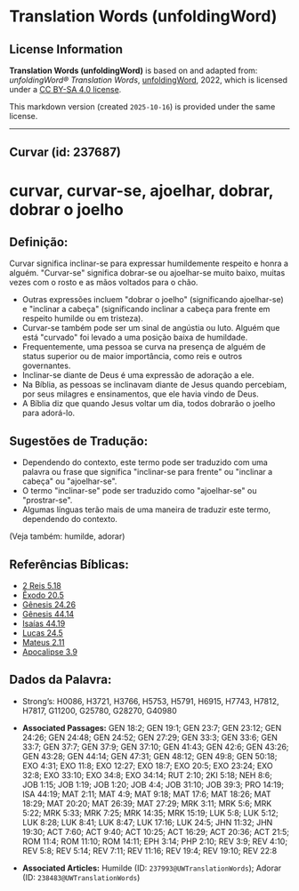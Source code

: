 # Translation Words (unfoldingWord)

## License Information

**Translation Words (unfoldingWord)** is based on and adapted from: _unfoldingWord® Translation Words_, [unfoldingWord](https://unfoldingword.org/utw), 2022, which is licensed under a [CC BY-SA 4.0 license](https://creativecommons.org/licenses/by-sa/4.0/legalcode.en).

This markdown version (created `2025-10-16`) is provided under the same license.



--------------------------------

## Curvar (id: 237687)

curvar, curvar\-se, ajoelhar, dobrar, dobrar o joelho
=====================================================

Definição:
----------

Curvar significa inclinar\-se para expressar humildemente respeito e honra a alguém. "Curvar\-se" significa dobrar\-se ou ajoelhar\-se muito baixo, muitas vezes com o rosto e as mãos voltados para o chão.

* Outras expressões incluem "dobrar o joelho" (significando ajoelhar\-se) e "inclinar a cabeça" (significando inclinar a cabeça para frente em respeito humilde ou em tristeza).
* Curvar\-se também pode ser um sinal de angústia ou luto. Alguém que está "curvado" foi levado a uma posição baixa de humildade.
* Frequentemente, uma pessoa se curva na presença de alguém de status superior ou de maior importância, como reis e outros governantes.
* Inclinar\-se diante de Deus é uma expressão de adoração a ele.
* Na Bíblia, as pessoas se inclinavam diante de Jesus quando percebiam, por seus milagres e ensinamentos, que ele havia vindo de Deus.
* A Bíblia diz que quando Jesus voltar um dia, todos dobrarão o joelho para adorá\-lo.

Sugestões de Tradução:
----------------------

* Dependendo do contexto, este termo pode ser traduzido com uma palavra ou frase que significa "inclinar\-se para frente" ou "inclinar a cabeça" ou "ajoelhar\-se".
* O termo "inclinar\-se" pode ser traduzido como "ajoelhar\-se" ou "prostrar\-se".
* Algumas línguas terão mais de uma maneira de traduzir este termo, dependendo do contexto.

(Veja também: humilde, adorar)

Referências Bíblicas:
---------------------

* [2 Reis 5\.18](https://ref.ly/2Kgs5:18)
* [Êxodo 20\.5](https://ref.ly/Exod20:5)
* [Gênesis 24\.26](https://ref.ly/Gen24:26)
* [Gênesis 44\.14](https://ref.ly/Gen44:14)
* [Isaías 44\.19](https://ref.ly/Isa44:19)
* [Lucas 24\.5](https://ref.ly/Luke24:5)
* [Mateus 2\.11](https://ref.ly/Matt2:11)
* [Apocalipse 3\.9](https://ref.ly/Rev3:9)

Dados da Palavra:
-----------------

* Strong’s: H0086, H3721, H3766, H5753, H5791, H6915, H7743, H7812, H7817, G11200, G25780, G28270, G40980

* **Associated Passages:** GEN 18:2; GEN 19:1; GEN 23:7; GEN 23:12; GEN 24:26; GEN 24:48; GEN 24:52; GEN 27:29; GEN 33:3; GEN 33:6; GEN 33:7; GEN 37:7; GEN 37:9; GEN 37:10; GEN 41:43; GEN 42:6; GEN 43:26; GEN 43:28; GEN 44:14; GEN 47:31; GEN 48:12; GEN 49:8; GEN 50:18; EXO 4:31; EXO 11:8; EXO 12:27; EXO 18:7; EXO 20:5; EXO 23:24; EXO 32:8; EXO 33:10; EXO 34:8; EXO 34:14; RUT 2:10; 2KI 5:18; NEH 8:6; JOB 1:15; JOB 1:19; JOB 1:20; JOB 4:4; JOB 31:10; JOB 39:3; PRO 14:19; ISA 44:19; MAT 2:11; MAT 4:9; MAT 9:18; MAT 17:6; MAT 18:26; MAT 18:29; MAT 20:20; MAT 26:39; MAT 27:29; MRK 3:11; MRK 5:6; MRK 5:22; MRK 5:33; MRK 7:25; MRK 14:35; MRK 15:19; LUK 5:8; LUK 5:12; LUK 8:28; LUK 8:41; LUK 8:47; LUK 17:16; LUK 24:5; JHN 11:32; JHN 19:30; ACT 7:60; ACT 9:40; ACT 10:25; ACT 16:29; ACT 20:36; ACT 21:5; ROM 11:4; ROM 11:10; ROM 14:11; EPH 3:14; PHP 2:10; REV 3:9; REV 4:10; REV 5:8; REV 5:14; REV 7:11; REV 11:16; REV 19:4; REV 19:10; REV 22:8
* **Associated Articles:** Humilde (ID: `237993@UWTranslationWords`); Adorar (ID: `238483@UWTranslationWords`)


